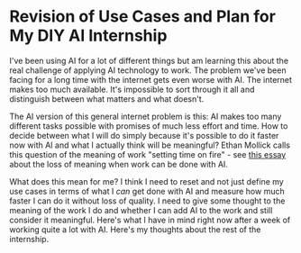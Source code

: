 # Revision of Use Cases and Plan for My DIY AI Internship

I've been using AI for a lot of different things but am learning this about the real challenge of applying AI technology to work. The problem we've been facing for a long time with the internet gets even worse with AI. The internet makes too much available. It's impossible to sort through it all and distinguish between what matters and what doesn't.

The AI version of this general internet problem is this: AI makes too many different tasks possible with promises of much less effort and time. How to decide between what I will do simply because it's possible to do it faster now with AI and what I actually think will be meaningful? Ethan Mollick calls this question of the meaning of work "setting time on fire" - see [this essay](https://www.oneusefulthing.org/p/setting-time-on-fire-and-the-temptation) about the loss of meaning when work can be done with AI.

What does this mean for me? I think I need to reset and not just define my use cases in terms of what I *can* get done with AI and measure how much faster I can do it without loss of quality. I need to give some thought to the meaning of the work I do and whether I can add AI to the work and still consider it meaningful. Here's what I have in mind right now after a week of working quite a lot with AI. Here's my thoughts about the rest of the internship.


